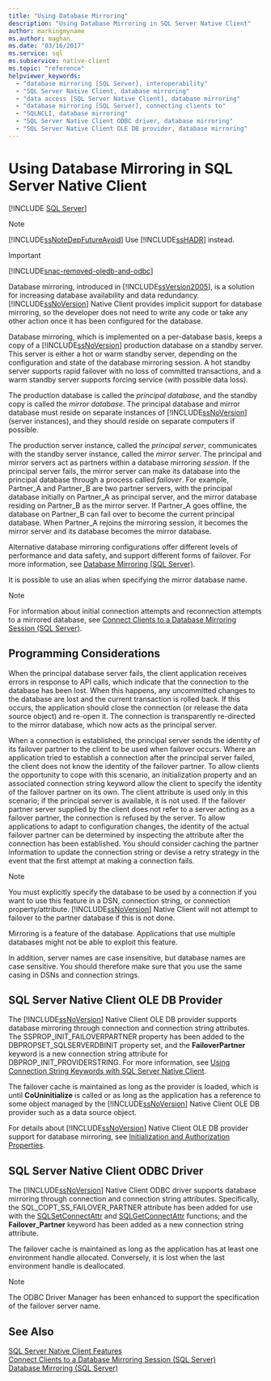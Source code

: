 ```yaml
---
title: "Using Database Mirroring"
description: "Using Database Mirroring in SQL Server Native Client"
author: markingmyname
ms.author: maghan
ms.date: "03/16/2017"
ms.service: sql
ms.subservice: native-client
ms.topic: "reference"
helpviewer_keywords:
  - "database mirroring [SQL Server], interoperability"
  - "SQL Server Native Client, database mirroring"
  - "data access [SQL Server Native Client], database mirroring"
  - "database mirroring [SQL Server], connecting clients to"
  - "SQLNCLI, database mirroring"
  - "SQL Server Native Client ODBC driver, database mirroring"
  - "SQL Server Native Client OLE DB provider, database mirroring"
---
```


# Using Database Mirroring in SQL Server Native Client
[!INCLUDE [SQL Server](../../../includes/applies-to-version/sql-asdb-asdbmi-asa-pdw.md)]

    
> [!NOTE]  
>  [!INCLUDE[ssNoteDepFutureAvoid](../../../includes/ssnotedepfutureavoid-md.md)] Use [!INCLUDE[ssHADR](../../../includes/sshadr-md.md)] instead.  
  

> [!IMPORTANT] 
> [!INCLUDE[snac-removed-oledb-and-odbc](../../../includes/snac-removed-oledb-and-odbc.md)]


 Database mirroring, introduced in [!INCLUDE[ssVersion2005](../../../includes/ssversion2005-md.md)], is a solution for increasing database availability and data redundancy. [!INCLUDE[ssNoVersion](../../../includes/ssnoversion-md.md)] Native Client provides implicit support for database mirroring, so the developer does not need to write any code or take any other action once it has been configured for the database.  
  
 Database mirroring, which is implemented on a per-database basis, keeps a copy of a [!INCLUDE[ssNoVersion](../../../includes/ssnoversion-md.md)] production database on a standby server. This server is either a hot or warm standby server, depending on the configuration and state of the database mirroring session. A hot standby server supports rapid failover with no loss of committed transactions, and a warm standby server supports forcing service (with possible data loss).  
  
 The production database is called the *principal database*, and the standby copy is called the *mirror database*. The principal database and mirror database must reside on separate instances of [!INCLUDE[ssNoVersion](../../../includes/ssnoversion-md.md)] (server instances), and they should reside on separate computers if possible.  
  
 The production server instance, called the *principal server*, communicates with the standby server instance, called the *mirror server*. The principal and mirror servers act as partners within a database mirroring *session*. If the principal server fails, the mirror server can make its database into the principal database through a process called *failover*. For example, Partner_A and Partner_B are two partner servers, with the principal database initially on Partner_A as principal server, and the mirror database residing on Partner_B as the mirror server. If Partner_A goes offline, the database on Partner_B can fail over to become the current principal database. When Partner_A rejoins the mirroring session, it becomes the mirror server and its database becomes the mirror database.  
  
 Alternative database mirroring configurations offer different levels of performance and data safety, and support different forms of failover. For more information, see [Database Mirroring &#40;SQL Server&#41;](../../../database-engine/database-mirroring/database-mirroring-sql-server.md).  
  
 It is possible to use an alias when specifying the mirror database name.  
  
> [!NOTE]  
>  For information about initial connection attempts and reconnection attempts to a mirrored database, see [Connect Clients to a Database Mirroring Session &#40;SQL Server&#41;](../../../database-engine/database-mirroring/connect-clients-to-a-database-mirroring-session-sql-server.md).  
  
## Programming Considerations  
 When the principal database server fails, the client application receives errors in response to API calls, which indicate that the connection to the database has been lost. When this happens, any uncommitted changes to the database are lost and the current transaction is rolled back. If this occurs, the application should close the connection (or release the data source object) and re-open it. The connection is transparently re-directed to the mirror database, which now acts as the principal server.  
  
 When a connection is established, the principal server sends the identity of its failover partner to the client to be used when failover occurs. Where an application tried to establish a connection after the principal server failed, the client does not know the identity of the failover partner. To allow clients the opportunity to cope with this scenario, an initialization property and an associated connection string keyword allow the client to specify the identity of the failover partner on its own. The client attribute is used only in this scenario; if the principal server is available, it is not used. If the failover partner server supplied by the client does not refer to a server acting as a failover partner, the connection is refused by the server. To allow applications to adapt to configuration changes, the identity of the actual failover partner can be determined by inspecting the attribute after the connection has been established. You should consider caching the partner information to update the connection string or devise a retry strategy in the event that the first attempt at making a connection fails.  
  
> [!NOTE]  
>  You must explicitly specify the database to be used by a connection if you want to use this feature in a DSN, connection string, or connection property/attribute. [!INCLUDE[ssNoVersion](../../../includes/ssnoversion-md.md)] Native Client will not attempt to failover to the partner database if this is not done.  
>   
>  Mirroring is a feature of the database. Applications that use multiple databases might not be able to exploit this feature.  
>   
>  In addition, server names are case insensitive, but database names are case sensitive. You should therefore make sure that you use the same casing in DSNs and connection strings.  
  
## SQL Server Native Client OLE DB Provider  
 The [!INCLUDE[ssNoVersion](../../../includes/ssnoversion-md.md)] Native Client OLE DB provider supports database mirroring through connection and connection string attributes. The SSPROP_INIT_FAILOVERPARTNER property has been added to the DBPROPSET_SQLSERVERDBINIT property set, and the **FailoverPartner** keyword is a new connection string attribute for DBPROP_INIT_PROVIDERSTRING. For more information, see [Using Connection String Keywords with SQL Server Native Client](../../../relational-databases/native-client/applications/using-connection-string-keywords-with-sql-server-native-client.md).  
  
 The failover cache is maintained as long as the provider is loaded, which is until **CoUninitialize** is called or as long as the application has a reference to some object managed by the [!INCLUDE[ssNoVersion](../../../includes/ssnoversion-md.md)] Native Client OLE DB provider such as a data source object.  
  
 For details about [!INCLUDE[ssNoVersion](../../../includes/ssnoversion-md.md)] Native Client OLE DB provider support for database mirroring, see [Initialization and Authorization Properties](../../../relational-databases/native-client-ole-db-data-source-objects/initialization-and-authorization-properties.md).  
  
## SQL Server Native Client ODBC Driver  
 The [!INCLUDE[ssNoVersion](../../../includes/ssnoversion-md.md)] Native Client ODBC driver supports database mirroring through connection and connection string attributes. Specifically, the SQL_COPT_SS_FAILOVER_PARTNER attribute has been added for use with the [SQLSetConnectAttr](../../../relational-databases/native-client-odbc-api/sqlsetconnectattr.md) and [SQLGetConnectAttr](../../../relational-databases/native-client-odbc-api/sqlgetconnectattr.md) functions; and the **Failover_Partner** keyword has been added as a new connection string attribute.  
  
 The failover cache is maintained as long as the application has at least one environment handle allocated. Conversely, it is lost when the last environment handle is deallocated.  
  
> [!NOTE]  
>  The ODBC Driver Manager has been enhanced to support the specification of the failover server name.  
  
## See Also  
 [SQL Server Native Client Features](../../../relational-databases/native-client/features/sql-server-native-client-features.md)   
 [Connect Clients to a Database Mirroring Session &#40;SQL Server&#41;](../../../database-engine/database-mirroring/connect-clients-to-a-database-mirroring-session-sql-server.md)   
 [Database Mirroring &#40;SQL Server&#41;](../../../database-engine/database-mirroring/database-mirroring-sql-server.md)  
  
  
